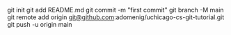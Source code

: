 git init
git add README.md
git commit -m "first commit"
git branch -M main
git remote add origin git@github.com:adomenig/uchicago-cs-git-tutorial.git
git push -u origin main

